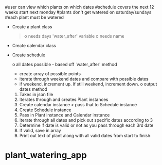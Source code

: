 #user can view which plants on which dates
#schedule covers the next 12 weeks start next monday
#plants don't get watered on saturday/sundays
#each plant must be watered

- Create a plant class
  >o needs days 'water_after' variable
  >o needs name

- Create calendar class
  <!-- o starting date/ending date method -->
  <!-- o parse through the next 12 weeks and create list of dates -->
  <!-- o create weekdays array/weekends array method -->

- Create schedule
  <!-- o plant instance
  o calendar instance -->

  o all dates possible - based off 'water_after' method
    - create array of possible points
    - iterate through weekend dates and compare with possible dates
    - if weekend, increment up. If still weekend, increment down.
  o output dates method


  1. Takes in json file
  2. Iterates through and creates Plant instances
  3. Create calendar instance > pass that to Schedule instance
  4. Create Schedule instance
  5. Pass in Plant instance and Calendar instance
  6. Iterate through all dates and pick out specific dates according to 3
  7. Determine if date is valid or not as you pass through each 3rd date
  8. If valid, save in array
  9. Print out text of plant along with all valid dates from start to finish
# plant_watering_app

